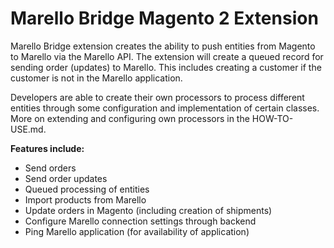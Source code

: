 Marello Bridge Magento 2 Extension
=============

Marello Bridge extension creates the ability to push entities from Magento to Marello via the Marello API.
The extension will create a queued record for sending order (updates) to Marello. This includes creating a customer if
the customer is not in the Marello application.

Developers are able to create their own processors to process different entities through some configuration and
implementation of certain classes. More on extending and configuring own processors in the HOW-TO-USE.md.

**Features include:**
- Send orders
- Send order updates
- Queued processing of entities
- Import products from Marello
- Update orders in Magento (including creation of shipments)
- Configure Marello connection settings through backend
- Ping Marello application (for availability of application)

